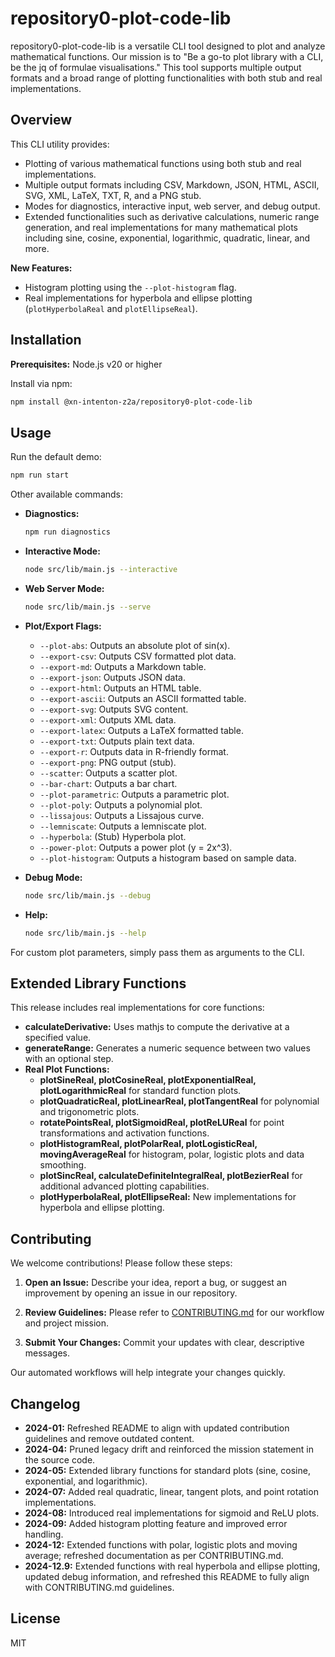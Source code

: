 # repository0-plot-code-lib

repository0-plot-code-lib is a versatile CLI tool designed to plot and analyze mathematical functions. Our mission is to "Be a go-to plot library with a CLI, be the jq of formulae visualisations." This tool supports multiple output formats and a broad range of plotting functionalities with both stub and real implementations.

## Overview

This CLI utility provides:

- Plotting of various mathematical functions using both stub and real implementations.
- Multiple output formats including CSV, Markdown, JSON, HTML, ASCII, SVG, XML, LaTeX, TXT, R, and a PNG stub.
- Modes for diagnostics, interactive input, web server, and debug output.
- Extended functionalities such as derivative calculations, numeric range generation, and real implementations for many mathematical plots including sine, cosine, exponential, logarithmic, quadratic, linear, and more.

**New Features:**

- Histogram plotting using the `--plot-histogram` flag.
- Real implementations for hyperbola and ellipse plotting (`plotHyperbolaReal` and `plotEllipseReal`).

## Installation

**Prerequisites:** Node.js v20 or higher

Install via npm:

```bash
npm install @xn-intenton-z2a/repository0-plot-code-lib
```

## Usage

Run the default demo:

```bash
npm run start
```

Other available commands:

- **Diagnostics:**
  ```bash
  npm run diagnostics
  ```

- **Interactive Mode:**
  ```bash
  node src/lib/main.js --interactive
  ```

- **Web Server Mode:**
  ```bash
  node src/lib/main.js --serve
  ```

- **Plot/Export Flags:**
  - `--plot-abs`: Outputs an absolute plot of sin(x).
  - `--export-csv`: Outputs CSV formatted plot data.
  - `--export-md`: Outputs a Markdown table.
  - `--export-json`: Outputs JSON data.
  - `--export-html`: Outputs an HTML table.
  - `--export-ascii`: Outputs an ASCII formatted table.
  - `--export-svg`: Outputs SVG content.
  - `--export-xml`: Outputs XML data.
  - `--export-latex`: Outputs a LaTeX formatted table.
  - `--export-txt`: Outputs plain text data.
  - `--export-r`: Outputs data in R-friendly format.
  - `--export-png`: PNG output (stub).
  - `--scatter`: Outputs a scatter plot.
  - `--bar-chart`: Outputs a bar chart.
  - `--plot-parametric`: Outputs a parametric plot.
  - `--plot-poly`: Outputs a polynomial plot.
  - `--lissajous`: Outputs a Lissajous curve.
  - `--lemniscate`: Outputs a lemniscate plot.
  - `--hyperbola`: (Stub) Hyperbola plot.
  - `--power-plot`: Outputs a power plot (y = 2x^3).
  - `--plot-histogram`: Outputs a histogram based on sample data.

- **Debug Mode:**
  ```bash
  node src/lib/main.js --debug
  ```

- **Help:**
  ```bash
  node src/lib/main.js --help
  ```

For custom plot parameters, simply pass them as arguments to the CLI.

## Extended Library Functions

This release includes real implementations for core functions:

- **calculateDerivative:** Uses mathjs to compute the derivative at a specified value.
- **generateRange:** Generates a numeric sequence between two values with an optional step.
- **Real Plot Functions:**
  - **plotSineReal, plotCosineReal, plotExponentialReal, plotLogarithmicReal** for standard function plots.
  - **plotQuadraticReal, plotLinearReal, plotTangentReal** for polynomial and trigonometric plots.
  - **rotatePointsReal, plotSigmoidReal, plotReLUReal** for point transformations and activation functions.
  - **plotHistogramReal, plotPolarReal, plotLogisticReal, movingAverageReal** for histogram, polar, logistic plots and data smoothing.
  - **plotSincReal, calculateDefiniteIntegralReal, plotBezierReal** for additional advanced plotting capabilities.
  - **plotHyperbolaReal, plotEllipseReal:** New implementations for hyperbola and ellipse plotting.

## Contributing

We welcome contributions! Please follow these steps:

1. **Open an Issue:** Describe your idea, report a bug, or suggest an improvement by opening an issue in our repository.

2. **Review Guidelines:** Please refer to [CONTRIBUTING.md](./CONTRIBUTING.md) for our workflow and project mission.

3. **Submit Your Changes:** Commit your updates with clear, descriptive messages.

Our automated workflows will help integrate your changes quickly.

## Changelog

- **2024-01:** Refreshed README to align with updated contribution guidelines and remove outdated content.
- **2024-04:** Pruned legacy drift and reinforced the mission statement in the source code.
- **2024-05:** Extended library functions for standard plots (sine, cosine, exponential, and logarithmic).
- **2024-07:** Added real quadratic, linear, tangent plots, and point rotation implementations.
- **2024-08:** Introduced real implementations for sigmoid and ReLU plots.
- **2024-09:** Added histogram plotting feature and improved error handling.
- **2024-12:** Extended functions with polar, logistic plots and moving average; refreshed documentation as per CONTRIBUTING.md.
- **2024-12.9:** Extended functions with real hyperbola and ellipse plotting, updated debug information, and refreshed this README to fully align with CONTRIBUTING.md guidelines.

## License

MIT
